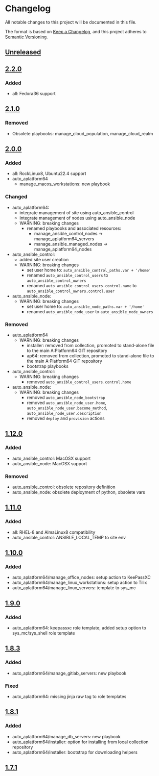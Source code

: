 # Changelog

All notable changes to this project will be documented in this file.

The format is based on [Keep a Changelog](https://keepachangelog.com/en/1.0.0/),
and this project adheres to [Semantic Versioning](https://semver.org/spec/v2.0.0.html).

## [Unreleased]

## [2.2.0]

### Added

- all: Fedora36 support

## [2.1.0]

### Removed

- Obsolete playbooks: manage_cloud_population, manage_cloud_realm

## [2.0.0]

### Added

- all: RockLinux8, Ubuntu22.4 support
- auto_aplatform64
  - manage_macos_workstations: new playbook

### Changed

- auto_aplatform64:
  - integrate management of site using auto_ansible_control
  - integrate management of nodes using auto_ansible_node
  - WARNING: breaking changes
    - renamed playbooks and associated resources:
      - manage_ansible_control_nodes -> manage_aplatform64_servers
      - manage_ansible_managed_nodes -> manage_aplatform64_nodes
- auto_ansible_control:
  - added site user creation
  - WARNING: breaking changes
    - set user home to: `auto_ansible_control_paths.var + '/home'`
    - renamed `auto_ansible_control_users` to `auto_ansible_control_owners`
    - renamed `auto_ansible_control_users.control.name` to `auto_ansible_control_owners.control.user`
- auto_ansible_node:
  - WARNING: breaking changes
    - set user home to: `auto_ansible_node_paths.var + '/home'`
    - renamed `auto_ansible_node_user` to `auto_ansible_node_owners`

### Removed

- auto_aplatform64
  - WARNING: breaking changes
    - installer: removed from collection, promoted to stand-alone file to the main A:Platform64 GIT repository
    - ap64: removed from collection, promoted to stand-alone file to the main A:Platform64 GIT repository
    - bootstrap playbooks
- auto_ansible_control:
  - WARNING: breaking changes
    - removed `auto_ansible_control_users.control.home`
- auto_ansible_node:
  - WARNING: breaking changes
    - removed `auto_ansible_node_bootstrap`
    - removed `auto_ansible_node_user.home`, `auto_ansible_node_user.become_method`, `auto_ansible_node_user.description`
    - removed `deploy` and `provision` actions

## [1.12.0]

### Added

- auto_ansible_control: MacOSX support
- auto_ansible_node: MacOSX support

### Removed

- auto_ansible_control: obsolete repository definition
- auto_ansible_node: obsolete deployment of python, obsolete vars

## [1.11.0]

### Added

- all: RHEL-8 and AlmaLinux8 compatibility
- auto_ansible_control: ANSIBLE_LOCAL_TEMP to site env

## [1.10.0]

### Added

- auto_aplatform64/manage_office_nodes: setup action to KeePassXC
- auto_aplatform64/manage_linux_workstations: setup action to Tilix
- auto_aplatform64/manage_linux_servers: template to sys_mc

## [1.9.0]

### Added

- auto_aplatform64: keepassxc role template, added setup option to sys_mc/sys_shell role template

## [1.8.3]

### Added

- auto_aplatform64/manage_gitlab_servers: new playbook

### Fixed

- auto_aplatform64: missing jinja raw tag to role templates

## [1.8.1]

### Added

- auto_aplatform64/manage_db_servers: new playbook
- auto_aplatform64/installer: option for installing from local collection repository
- auto_aplatform64/installer: bootstrap for downloading helpers

## [1.7.1]

[unreleased]: https://github.com/serdigital64/aplatform64/compare/2.2.0...HEAD
[2.2.0]: https://github.com/serdigital64/aplatform64/compare/2.1.0...2.2.0
[2.1.0]: https://github.com/serdigital64/aplatform64/compare/2.0.0...2.1.1
[2.0.0]: https://github.com/serdigital64/aplatform64/compare/1.13.0...2.0.0
[1.13.0]: https://github.com/serdigital64/aplatform64/compare/1.12.0...1.13.0
[1.12.0]: https://github.com/serdigital64/aplatform64/compare/1.11.0...1.12.0
[1.11.0]: https://github.com/serdigital64/aplatform64/compare/1.10.0...1.11.0
[1.10.0]: https://github.com/serdigital64/aplatform64/compare/1.9.0...1.10.0
[1.9.0]: https://github.com/serdigital64/aplatform64/compare/1.8.3...1.9.0
[1.8.3]: https://github.com/serdigital64/aplatform64/compare/1.8.1...1.8.3
[1.8.1]: https://github.com/serdigital64/aplatform64/compare/1.7.1...1.8.1
[1.7.1]: https://github.com/serdigital64/aplatform64/releases/tag/1.7.1
